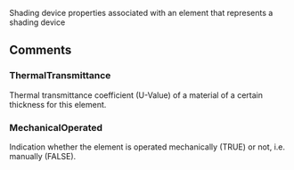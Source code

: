 Shading device properties associated with an element that represents a shading device

<!-- end of short definition -->



## Comments

### ThermalTransmittance

Thermal transmittance coefficient (U-Value) of a material of a certain thickness for this element.

### MechanicalOperated

Indication whether the element is operated mechanically (TRUE) or not, i.e. manually (FALSE).

